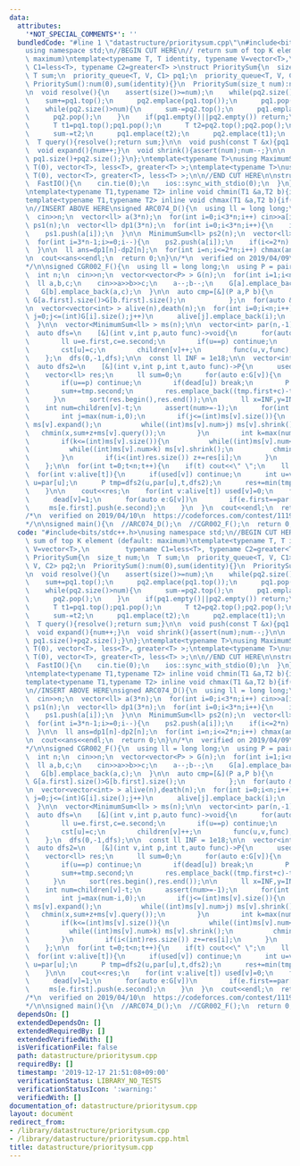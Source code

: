 ```yaml
---
data:
  attributes:
    '*NOT_SPECIAL_COMMENTS*': ''
  bundledCode: "#line 1 \"datastructure/prioritysum.cpp\"\n#include<bits/stdc++.h>\n\
    using namespace std;\n//BEGIN CUT HERE\n// return sum of top K element (default:\
    \ maximum)\ntemplate<typename T, T identity, typename V=vector<T>,\n         typename\
    \ C1=less<T>, typename C2=greater<T> >\nstruct PrioritySum{\n  size_t num;\n \
    \ T sum;\n  priority_queue<T, V, C1> pq1;\n  priority_queue<T, V, C2> pq2;\n \
    \ PrioritySum():num(0),sum(identity){}\n  PrioritySum(size_t num):num(num),sum(identity){}\n\
    \n  void resolve(){\n    assert(size()>=num);\n    while(pq2.size()<num){\n  \
    \    sum+=pq1.top();\n      pq2.emplace(pq1.top());\n      pq1.pop();\n    }\n\
    \    while(pq2.size()>num){\n      sum-=pq2.top();\n      pq1.emplace(pq2.top());\n\
    \      pq2.pop();\n    }\n    if(pq1.empty()||pq2.empty()) return;\n    while(C2()(pq1.top(),pq2.top())){\n\
    \      T t1=pq1.top();pq1.pop();\n      T t2=pq2.top();pq2.pop();\n      sum+=t1;\n\
    \      sum-=t2;\n      pq1.emplace(t2);\n      pq2.emplace(t1);\n    }\n  }\n\n\
    \  T query(){resolve();return sum;}\n\n  void push(const T &x){pq1.emplace(x);}\n\
    \  void expand(){num++;}\n  void shrink(){assert(num);num--;}\n\n  size_t size()const{return\
    \ pq1.size()+pq2.size();}\n};\ntemplate<typename T>\nusing MaximumSum=PrioritySum<T,\
    \ T(0), vector<T>, less<T>, greater<T> >;\ntemplate<typename T>\nusing MinimumSum=PrioritySum<T,\
    \ T(0), vector<T>, greater<T>, less<T> >;\n\n//END CUT HERE\n\nstruct FastIO{\n\
    \  FastIO(){\n    cin.tie(0);\n    ios::sync_with_stdio(0);\n  }\n}fastio_beet;\n\
    \ntemplate<typename T1,typename T2> inline void chmin(T1 &a,T2 b){if(a>b) a=b;}\n\
    template<typename T1,typename T2> inline void chmax(T1 &a,T2 b){if(a<b) a=b;}\n\
    \n//INSERT ABOVE HERE\nsigned ARC074_D(){\n  using ll = long long;\n\n  int n;\n\
    \  cin>>n;\n  vector<ll> a(3*n);\n  for(int i=0;i<3*n;i++) cin>>a[i];\n\n  MaximumSum<ll>\
    \ ps1(n);\n  vector<ll> dp1(3*n);\n  for(int i=0;i<3*n;i++){\n    if(i>=n) dp1[i]=ps1.query();\n\
    \    ps1.push(a[i]);\n  }\n\n  MinimumSum<ll> ps2(n);\n  vector<ll> dp2(3*n);\n\
    \  for(int i=3*n-1;i>=0;i--){\n    ps2.push(a[i]);\n    if(i<=2*n) dp2[i]=ps2.query();\n\
    \  }\n\n  ll ans=dp1[n]-dp2[n];\n  for(int i=n;i<=2*n;i++) chmax(ans,dp1[i]-dp2[i]);\n\
    \n  cout<<ans<<endl;\n  return 0;\n}\n/*\n  verified on 2019/04/09\n  https://atcoder.jp/contests/arc074/tasks/arc074_b\n\
    */\n\nsigned CGR002_F(){\n  using ll = long long;\n  using P = pair<ll, ll>;\n\
    \  int n;\n  cin>>n;\n  vector<vector<P> > G(n);\n  for(int i=1;i<n;i++){\n  \
    \  ll a,b,c;\n    cin>>a>>b>>c;\n    a--;b--;\n    G[a].emplace_back(b,c);\n \
    \   G[b].emplace_back(a,c);\n  }\n\n  auto cmp=[&](P a,P b){\n             return\
    \ G[a.first].size()>G[b.first].size();\n           };\n  for(auto &v:G)\n    sort(v.begin(),v.end(),cmp);\n\
    \n  vector<vector<int> > alive(n),death(n);\n  for(int i=0;i<n;i++){\n    for(int\
    \ j=0;j<=(int)G[i].size();j++)\n      alive[j].emplace_back(i);\n    death[G[i].size()].emplace_back(i);\n\
    \  }\n\n  vector<MinimumSum<ll> > ms(n);\n\n  vector<int> par(n,-1),cst(n,0),children(n,0);\n\
    \  auto dfs=\n    [&](int v,int p,auto func)->void{\n      for(auto e:G[v]){\n\
    \        ll u=e.first,c=e.second;\n        if(u==p) continue;\n        par[u]=v;\n\
    \        cst[u]=c;\n        children[v]++;\n        func(u,v,func);\n      }\n\
    \    };\n  dfs(0,-1,dfs);\n\n  const ll INF = 1e18;\n\n  vector<int> used(n,0),dead(n,0);\n\
    \  auto dfs2=\n    [&](int v,int p,int t,auto func)->P{\n      used[v]=1;\n  \
    \    vector<ll> res;\n      ll sum=0;\n      for(auto e:G[v]){\n        ll u=e.first,c=e.second;\n\
    \        if(u==p) continue;\n        if(dead[u]) break;\n        P tmp=func(u,v,t,func);\n\
    \        sum+=tmp.second;\n        res.emplace_back((tmp.first+c)-tmp.second);\n\
    \      }\n      sort(res.begin(),res.end());\n\n      ll x=INF,y=INF,z=0;\n  \
    \    int num=children[v]-t;\n      assert(num>=-1);\n      for(int i=0;i<=(int)res.size();i++){\n\
    \        int j=max(num-i,0);\n        if(j<=(int)ms[v].size()){\n          while((int)ms[v].num<j)\
    \ ms[v].expand();\n          while((int)ms[v].num>j) ms[v].shrink();\n       \
    \   chmin(x,sum+z+ms[v].query());\n        }\n        int k=max(num-i+1,0);\n\
    \        if(k<=(int)ms[v].size()){\n          while((int)ms[v].num<k) ms[v].expand();\n\
    \          while((int)ms[v].num>k) ms[v].shrink();\n          chmin(y,sum+z+ms[v].query());\n\
    \        }\n        if(i<(int)res.size()) z+=res[i];\n      }\n      return P(x,y);\n\
    \    };\n\n  for(int t=0;t<n;t++){\n    if(t) cout<<\" \";\n    ll res=0;\n  \
    \  for(int v:alive[t]){\n      if(used[v]) continue;\n      int u=v;\n      while(~par[u]&&!dead[par[u]])\
    \ u=par[u];\n      P tmp=dfs2(u,par[u],t,dfs2);\n      res+=min(tmp.first+cst[u],tmp.second);\n\
    \    }\n\n    cout<<res;\n    for(int v:alive[t]) used[v]=0;\n    for(int v:death[t]){\n\
    \      dead[v]=1;\n      for(auto e:G[v])\n        if(e.first==par[v])\n     \
    \     ms[e.first].push(e.second);\n    }\n  }\n  cout<<endl;\n  return 0;\n}\n\
    /*\n  verified on 2019/04/10\n  https://codeforces.com/contest/1119/problem/F\n\
    */\n\nsigned main(){\n  //ARC074_D();\n  //CGR002_F();\n  return 0;\n}\n"
  code: "#include<bits/stdc++.h>\nusing namespace std;\n//BEGIN CUT HERE\n// return\
    \ sum of top K element (default: maximum)\ntemplate<typename T, T identity, typename\
    \ V=vector<T>,\n         typename C1=less<T>, typename C2=greater<T> >\nstruct\
    \ PrioritySum{\n  size_t num;\n  T sum;\n  priority_queue<T, V, C1> pq1;\n  priority_queue<T,\
    \ V, C2> pq2;\n  PrioritySum():num(0),sum(identity){}\n  PrioritySum(size_t num):num(num),sum(identity){}\n\
    \n  void resolve(){\n    assert(size()>=num);\n    while(pq2.size()<num){\n  \
    \    sum+=pq1.top();\n      pq2.emplace(pq1.top());\n      pq1.pop();\n    }\n\
    \    while(pq2.size()>num){\n      sum-=pq2.top();\n      pq1.emplace(pq2.top());\n\
    \      pq2.pop();\n    }\n    if(pq1.empty()||pq2.empty()) return;\n    while(C2()(pq1.top(),pq2.top())){\n\
    \      T t1=pq1.top();pq1.pop();\n      T t2=pq2.top();pq2.pop();\n      sum+=t1;\n\
    \      sum-=t2;\n      pq1.emplace(t2);\n      pq2.emplace(t1);\n    }\n  }\n\n\
    \  T query(){resolve();return sum;}\n\n  void push(const T &x){pq1.emplace(x);}\n\
    \  void expand(){num++;}\n  void shrink(){assert(num);num--;}\n\n  size_t size()const{return\
    \ pq1.size()+pq2.size();}\n};\ntemplate<typename T>\nusing MaximumSum=PrioritySum<T,\
    \ T(0), vector<T>, less<T>, greater<T> >;\ntemplate<typename T>\nusing MinimumSum=PrioritySum<T,\
    \ T(0), vector<T>, greater<T>, less<T> >;\n\n//END CUT HERE\n\nstruct FastIO{\n\
    \  FastIO(){\n    cin.tie(0);\n    ios::sync_with_stdio(0);\n  }\n}fastio_beet;\n\
    \ntemplate<typename T1,typename T2> inline void chmin(T1 &a,T2 b){if(a>b) a=b;}\n\
    template<typename T1,typename T2> inline void chmax(T1 &a,T2 b){if(a<b) a=b;}\n\
    \n//INSERT ABOVE HERE\nsigned ARC074_D(){\n  using ll = long long;\n\n  int n;\n\
    \  cin>>n;\n  vector<ll> a(3*n);\n  for(int i=0;i<3*n;i++) cin>>a[i];\n\n  MaximumSum<ll>\
    \ ps1(n);\n  vector<ll> dp1(3*n);\n  for(int i=0;i<3*n;i++){\n    if(i>=n) dp1[i]=ps1.query();\n\
    \    ps1.push(a[i]);\n  }\n\n  MinimumSum<ll> ps2(n);\n  vector<ll> dp2(3*n);\n\
    \  for(int i=3*n-1;i>=0;i--){\n    ps2.push(a[i]);\n    if(i<=2*n) dp2[i]=ps2.query();\n\
    \  }\n\n  ll ans=dp1[n]-dp2[n];\n  for(int i=n;i<=2*n;i++) chmax(ans,dp1[i]-dp2[i]);\n\
    \n  cout<<ans<<endl;\n  return 0;\n}\n/*\n  verified on 2019/04/09\n  https://atcoder.jp/contests/arc074/tasks/arc074_b\n\
    */\n\nsigned CGR002_F(){\n  using ll = long long;\n  using P = pair<ll, ll>;\n\
    \  int n;\n  cin>>n;\n  vector<vector<P> > G(n);\n  for(int i=1;i<n;i++){\n  \
    \  ll a,b,c;\n    cin>>a>>b>>c;\n    a--;b--;\n    G[a].emplace_back(b,c);\n \
    \   G[b].emplace_back(a,c);\n  }\n\n  auto cmp=[&](P a,P b){\n             return\
    \ G[a.first].size()>G[b.first].size();\n           };\n  for(auto &v:G)\n    sort(v.begin(),v.end(),cmp);\n\
    \n  vector<vector<int> > alive(n),death(n);\n  for(int i=0;i<n;i++){\n    for(int\
    \ j=0;j<=(int)G[i].size();j++)\n      alive[j].emplace_back(i);\n    death[G[i].size()].emplace_back(i);\n\
    \  }\n\n  vector<MinimumSum<ll> > ms(n);\n\n  vector<int> par(n,-1),cst(n,0),children(n,0);\n\
    \  auto dfs=\n    [&](int v,int p,auto func)->void{\n      for(auto e:G[v]){\n\
    \        ll u=e.first,c=e.second;\n        if(u==p) continue;\n        par[u]=v;\n\
    \        cst[u]=c;\n        children[v]++;\n        func(u,v,func);\n      }\n\
    \    };\n  dfs(0,-1,dfs);\n\n  const ll INF = 1e18;\n\n  vector<int> used(n,0),dead(n,0);\n\
    \  auto dfs2=\n    [&](int v,int p,int t,auto func)->P{\n      used[v]=1;\n  \
    \    vector<ll> res;\n      ll sum=0;\n      for(auto e:G[v]){\n        ll u=e.first,c=e.second;\n\
    \        if(u==p) continue;\n        if(dead[u]) break;\n        P tmp=func(u,v,t,func);\n\
    \        sum+=tmp.second;\n        res.emplace_back((tmp.first+c)-tmp.second);\n\
    \      }\n      sort(res.begin(),res.end());\n\n      ll x=INF,y=INF,z=0;\n  \
    \    int num=children[v]-t;\n      assert(num>=-1);\n      for(int i=0;i<=(int)res.size();i++){\n\
    \        int j=max(num-i,0);\n        if(j<=(int)ms[v].size()){\n          while((int)ms[v].num<j)\
    \ ms[v].expand();\n          while((int)ms[v].num>j) ms[v].shrink();\n       \
    \   chmin(x,sum+z+ms[v].query());\n        }\n        int k=max(num-i+1,0);\n\
    \        if(k<=(int)ms[v].size()){\n          while((int)ms[v].num<k) ms[v].expand();\n\
    \          while((int)ms[v].num>k) ms[v].shrink();\n          chmin(y,sum+z+ms[v].query());\n\
    \        }\n        if(i<(int)res.size()) z+=res[i];\n      }\n      return P(x,y);\n\
    \    };\n\n  for(int t=0;t<n;t++){\n    if(t) cout<<\" \";\n    ll res=0;\n  \
    \  for(int v:alive[t]){\n      if(used[v]) continue;\n      int u=v;\n      while(~par[u]&&!dead[par[u]])\
    \ u=par[u];\n      P tmp=dfs2(u,par[u],t,dfs2);\n      res+=min(tmp.first+cst[u],tmp.second);\n\
    \    }\n\n    cout<<res;\n    for(int v:alive[t]) used[v]=0;\n    for(int v:death[t]){\n\
    \      dead[v]=1;\n      for(auto e:G[v])\n        if(e.first==par[v])\n     \
    \     ms[e.first].push(e.second);\n    }\n  }\n  cout<<endl;\n  return 0;\n}\n\
    /*\n  verified on 2019/04/10\n  https://codeforces.com/contest/1119/problem/F\n\
    */\n\nsigned main(){\n  //ARC074_D();\n  //CGR002_F();\n  return 0;\n}\n"
  dependsOn: []
  extendedDependsOn: []
  extendedRequiredBy: []
  extendedVerifiedWith: []
  isVerificationFile: false
  path: datastructure/prioritysum.cpp
  requiredBy: []
  timestamp: '2019-12-17 21:51:08+09:00'
  verificationStatus: LIBRARY_NO_TESTS
  verificationStatusIcon: ':warning:'
  verifiedWith: []
documentation_of: datastructure/prioritysum.cpp
layout: document
redirect_from:
- /library/datastructure/prioritysum.cpp
- /library/datastructure/prioritysum.cpp.html
title: datastructure/prioritysum.cpp
---
```

